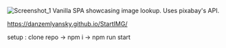 ![Screenshot_1](https://github.com/user-attachments/assets/09b5d24b-df52-44ae-a3f9-dcd6d6d2406f)
Vanilla SPA showcasing image lookup. 
Uses pixabay's API.

https://danzemlyansky.github.io/StartIMG/


setup : 
clone repo ->
npm i -> npm run start
